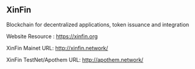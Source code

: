 ## XinFin

Blockchain for decentralized applications, token issuance and integration

Website Resource : https://xinfin.org

XinFin Mainet URL: http://xinfin.network/ 

XinFin TestNet/Apothem URL: http://apothem.network/
